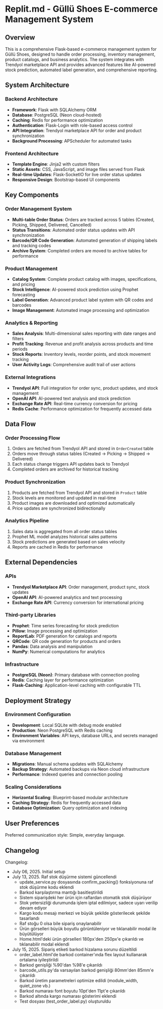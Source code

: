 # Replit.md - Güllü Shoes E-commerce Management System

## Overview

This is a comprehensive Flask-based e-commerce management system for Güllü Shoes, designed to handle order processing, inventory management, product catalogs, and business analytics. The system integrates with Trendyol marketplace API and provides advanced features like AI-powered stock prediction, automated label generation, and comprehensive reporting.

## System Architecture

### Backend Architecture
- **Framework**: Flask with SQLAlchemy ORM
- **Database**: PostgreSQL (Neon cloud-hosted)
- **Caching**: Redis for performance optimization
- **Authentication**: Flask-Login with role-based access control
- **API Integration**: Trendyol marketplace API for order and product synchronization
- **Background Processing**: APScheduler for automated tasks

### Frontend Architecture
- **Template Engine**: Jinja2 with custom filters
- **Static Assets**: CSS, JavaScript, and image files served from Flask
- **Real-time Updates**: Flask-SocketIO for live order status updates
- **Responsive Design**: Bootstrap-based UI components

## Key Components

### Order Management System
- **Multi-table Order Status**: Orders are tracked across 5 tables (Created, Picking, Shipped, Delivered, Cancelled)
- **Status Transitions**: Automated order status updates with API synchronization
- **Barcode/QR Code Generation**: Automated generation of shipping labels and tracking codes
- **Archive System**: Completed orders are moved to archive tables for performance

### Product Management
- **Catalog System**: Complete product catalog with images, specifications, and pricing
- **Stock Intelligence**: AI-powered stock prediction using Prophet forecasting
- **Label Generation**: Advanced product label system with QR codes and barcodes
- **Image Management**: Automated image processing and optimization

### Analytics & Reporting
- **Sales Analysis**: Multi-dimensional sales reporting with date ranges and filters
- **Profit Tracking**: Revenue and profit analysis across products and time periods
- **Stock Reports**: Inventory levels, reorder points, and stock movement tracking
- **User Activity Logs**: Comprehensive audit trail of user actions

### External Integrations
- **Trendyol API**: Full integration for order sync, product updates, and stock management
- **OpenAI API**: AI-powered text analysis and stock prediction
- **Exchange Rate API**: Real-time currency conversion for pricing
- **Redis Cache**: Performance optimization for frequently accessed data

## Data Flow

### Order Processing Flow
1. Orders are fetched from Trendyol API and stored in `OrderCreated` table
2. Orders move through status tables (Created → Picking → Shipped → Delivered)
3. Each status change triggers API updates back to Trendyol
4. Completed orders are archived for historical tracking

### Product Synchronization
1. Products are fetched from Trendyol API and stored in `Product` table
2. Stock levels are monitored and updated in real-time
3. Product images are downloaded and optimized automatically
4. Price updates are synchronized bidirectionally

### Analytics Pipeline
1. Sales data is aggregated from all order status tables
2. Prophet ML model analyzes historical sales patterns
3. Stock predictions are generated based on sales velocity
4. Reports are cached in Redis for performance

## External Dependencies

### APIs
- **Trendyol Marketplace API**: Order management, product sync, stock updates
- **OpenAI API**: AI-powered analytics and text processing
- **Exchange Rate API**: Currency conversion for international pricing

### Third-party Libraries
- **Prophet**: Time series forecasting for stock prediction
- **Pillow**: Image processing and optimization
- **ReportLab**: PDF generation for catalogs and reports
- **QRCode**: QR code generation for products and orders
- **Pandas**: Data analysis and manipulation
- **NumPy**: Numerical computations for analytics

### Infrastructure
- **PostgreSQL (Neon)**: Primary database with connection pooling
- **Redis**: Caching layer for performance optimization
- **Flask-Caching**: Application-level caching with configurable TTL

## Deployment Strategy

### Environment Configuration
- **Development**: Local SQLite with debug mode enabled
- **Production**: Neon PostgreSQL with Redis caching
- **Environment Variables**: API keys, database URLs, and secrets managed via environment

### Database Management
- **Migrations**: Manual schema updates with SQLAlchemy
- **Backup Strategy**: Automated backups via Neon cloud infrastructure
- **Performance**: Indexed queries and connection pooling

### Scaling Considerations
- **Horizontal Scaling**: Blueprint-based modular architecture
- **Caching Strategy**: Redis for frequently accessed data
- **Database Optimization**: Query optimization and indexing

## User Preferences

Preferred communication style: Simple, everyday language.

## Changelog

Changelog:
- July 06, 2025. Initial setup
- July 13, 2025. Raf stok düşürme sistemi güncellendi
  - update_service.py dosyasında confirm_packing() fonksiyonuna raf stok düşürme kodu eklendi
  - Barkod karşılaştırma mantığı basitleştirildi
  - Sistem siparişdeki her ürün için raflardan otomatik stok düşürüyor
  - Stok yetersizliği durumunda işlem iptal edilmiyor, sadece uyarı verilip devam ediyor
  - Kargo kodu mesajı merkezi ve büyük şekilde gösterilecek şekilde tasarlandı
  - Raf stoğu 0 olsa bile sipariş onaylanabilir
  - Ürün görselleri büyük boyutlu görüntüleniyor ve tıklanabilir modal ile büyütülüyor
  - Home.html'deki ürün görselleri 180px'den 250px'e çıkarıldı ve tıklanabilir modal eklendi
- July 15, 2025. Sipariş etiketi barkod hizalama sorunu düzeltildi
  - order_label.html'de barkod container'ında flex layout kullanarak ortalama iyileştirildi
  - Barkod genişliği %90'dan %98'e çıkarıldı
  - barcode_utils.py'da varsayılan barkod genişliği 80mm'den 85mm'e çıkarıldı
  - Barkod üretim parametreleri optimize edildi (module_width, quiet_zone vb.)
  - Barkod numarası font boyutu 10pt'den 11pt'e çıkarıldı
  - Barkod altında kargo numarası gösterimi eklendi
  - Test dosyası (test_order_label.py) oluşturuldu